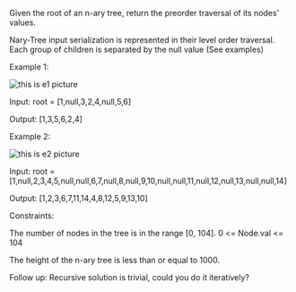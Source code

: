 Given the root of an n-ary tree, return the preorder traversal of its nodes' values.

Nary-Tree input serialization is represented in their level order traversal. Each group of children is separated by the null value (See examples)

Example 1:

![this is e1 picture](https://assets.leetcode.com/uploads/2018/10/12/narytreeexample.png)

Input: root = [1,null,3,2,4,null,5,6]

Output: [1,3,5,6,2,4]

Example 2:

![this is e2 picture](https://assets.leetcode.com/uploads/2019/11/08/sample_4_964.png)

Input: root = [1,null,2,3,4,5,null,null,6,7,null,8,null,9,10,null,null,11,null,12,null,13,null,null,14]

Output: [1,2,3,6,7,11,14,4,8,12,5,9,13,10]

Constraints:

The number of nodes in the tree is in the range [0, 104].
0 <= Node.val <= 104

The height of the n-ary tree is less than or equal to 1000.
 
Follow up: Recursive solution is trivial, could you do it iteratively?